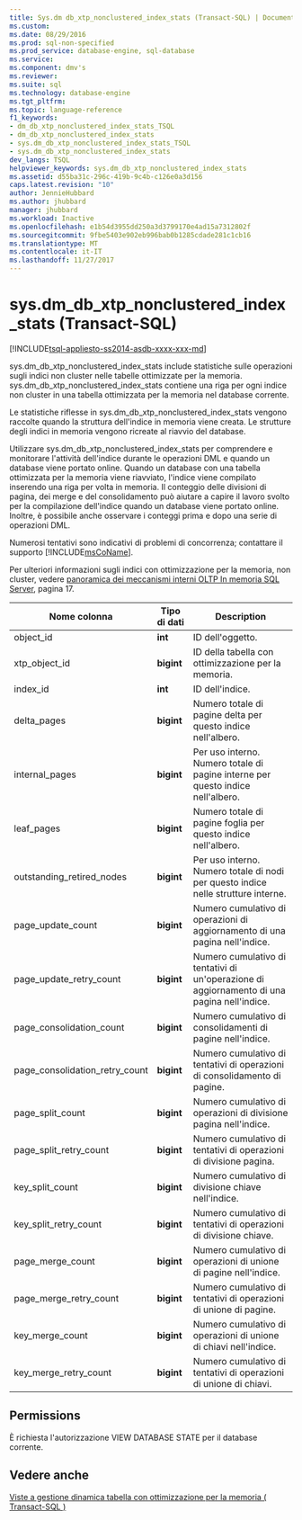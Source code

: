 ```yaml
---
title: Sys.dm db_xtp_nonclustered_index_stats (Transact-SQL) | Documenti Microsoft
ms.custom: 
ms.date: 08/29/2016
ms.prod: sql-non-specified
ms.prod_service: database-engine, sql-database
ms.service: 
ms.component: dmv's
ms.reviewer: 
ms.suite: sql
ms.technology: database-engine
ms.tgt_pltfrm: 
ms.topic: language-reference
f1_keywords:
- dm_db_xtp_nonclustered_index_stats_TSQL
- dm_db_xtp_nonclustered_index_stats
- sys.dm_db_xtp_nonclustered_index_stats_TSQL
- sys.dm_db_xtp_nonclustered_index_stats
dev_langs: TSQL
helpviewer_keywords: sys.dm_db_xtp_nonclustered_index_stats
ms.assetid: d55ba31c-296c-419b-9c4b-c126e0a3d156
caps.latest.revision: "10"
author: JennieHubbard
ms.author: jhubbard
manager: jhubbard
ms.workload: Inactive
ms.openlocfilehash: e1b54d3955dd250a3d3799170e4ad15a7312802f
ms.sourcegitcommit: 9fbe5403e902eb996bab0b1285cdade281c1cb16
ms.translationtype: MT
ms.contentlocale: it-IT
ms.lasthandoff: 11/27/2017
---
```

# <a name="sysdmdbxtpnonclusteredindexstats-transact-sql"></a>sys.dm_db_xtp_nonclustered_index_stats (Transact-SQL)
[!INCLUDE[tsql-appliesto-ss2014-asdb-xxxx-xxx-md](../../includes/tsql-appliesto-ss2014-asdb-xxxx-xxx-md.md)]

  sys.dm_db_xtp_nonclustered_index_stats include statistiche sulle operazioni sugli indici non cluster nelle tabelle ottimizzate per la memoria. sys.dm_db_xtp_nonclustered_index_stats contiene una riga per ogni indice non cluster in una tabella ottimizzata per la memoria nel database corrente.  
  
 Le statistiche riflesse in sys.dm_db_xtp_nonclustered_index_stats vengono raccolte quando la struttura dell'indice in memoria viene creata. Le strutture degli indici in memoria vengono ricreate al riavvio del database.  
  
 Utilizzare sys.dm_db_xtp_nonclustered_index_stats per comprendere e monitorare l'attività dell'indice durante le operazioni DML e quando un database viene portato online. Quando un database con una tabella ottimizzata per la memoria viene riavviato, l'indice viene compilato inserendo una riga per volta in memoria. Il conteggio delle divisioni di pagina, dei merge e del consolidamento può aiutare a capire il lavoro svolto per la compilazione dell'indice quando un database viene portato online. Inoltre, è possibile anche osservare i conteggi prima e dopo una serie di operazioni DML.  
  
 Numerosi tentativi sono indicativi di problemi di concorrenza; contattare il supporto [!INCLUDE[msCoName](../../includes/msconame-md.md)].  
  
 Per ulteriori informazioni sugli indici con ottimizzazione per la memoria, non cluster, vedere [panoramica dei meccanismi interni OLTP In memoria SQL Server](http://t.co/T6zToWc6y6), pagina 17.  
  
|Nome colonna|Tipo di dati|Description|  
|-----------------|---------------|-----------------|  
|object_id|**int**|ID dell'oggetto.|  
|xtp_object_id|**bigint**|ID della tabella con ottimizzazione per la memoria.|  
|index_id|**int**|ID dell'indice.|  
|delta_pages|**bigint**|Numero totale di pagine delta per questo indice nell'albero.|  
|internal_pages|**bigint**|Per uso interno. Numero totale di pagine interne per questo indice nell'albero.|  
|leaf_pages|**bigint**|Numero totale di pagine foglia per questo indice nell'albero.|  
|outstanding_retired_nodes|**bigint**|Per uso interno. Numero totale di nodi per questo indice nelle strutture interne.|  
|page_update_count|**bigint**|Numero cumulativo di operazioni di aggiornamento di una pagina nell'indice.|  
|page_update_retry_count|**bigint**|Numero cumulativo di tentativi di un'operazione di aggiornamento di una pagina nell'indice.|  
|page_consolidation_count|**bigint**|Numero cumulativo di consolidamenti di pagine nell'indice.|  
|page_consolidation_retry_count|**bigint**|Numero cumulativo di tentativi di operazioni di consolidamento di pagine.|  
|page_split_count|**bigint**|Numero cumulativo di operazioni di divisione pagina nell'indice.|  
|page_split_retry_count|**bigint**|Numero cumulativo di tentativi di operazioni di divisione pagina.|  
|key_split_count|**bigint**|Numero cumulativo di divisione chiave nell'indice.|  
|key_split_retry_count|**bigint**|Numero cumulativo di tentativi di operazioni di divisione chiave.|  
|page_merge_count|**bigint**|Numero cumulativo di operazioni di unione di pagine nell'indice.|  
|page_merge_retry_count|**bigint**|Numero cumulativo di tentativi di operazioni di unione di pagine.|  
|key_merge_count|**bigint**|Numero cumulativo di operazioni di unione di chiavi nell'indice.|  
|key_merge_retry_count|**bigint**|Numero cumulativo di tentativi di operazioni di unione di chiavi.|  
  
## <a name="permissions"></a>Permissions  
 È richiesta l'autorizzazione VIEW DATABASE STATE per il database corrente.  
  
## <a name="see-also"></a>Vedere anche  
 [Viste a gestione dinamica tabella con ottimizzazione per la memoria &#40; Transact-SQL &#41;](../../relational-databases/system-dynamic-management-views/memory-optimized-table-dynamic-management-views-transact-sql.md)  
  
  
